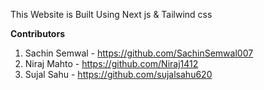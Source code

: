 This Website is Built Using Next js & Tailwind css

**Contributors**

1. Sachin Semwal - https://github.com/SachinSemwal007
2. Niraj Mahto - https://github.com/Niraj1412
3. Sujal Sahu - https://github.com/sujalsahu620
